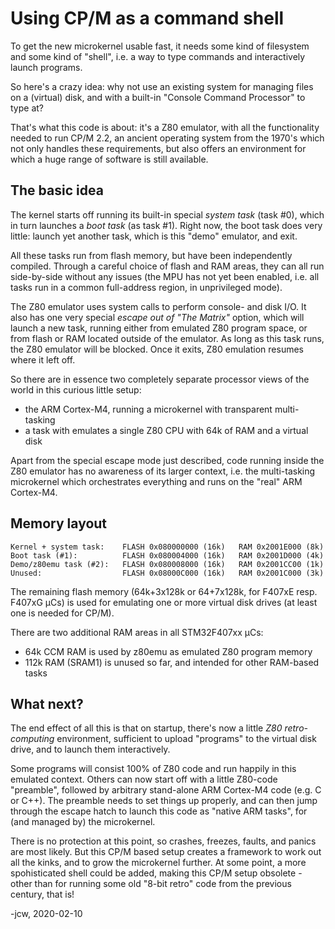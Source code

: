 # Using CP/M as a command shell

To get the new microkernel usable fast, it needs some kind of filesystem and
some kind of "shell", i.e. a way to type commands and interactively launch
programs.

So here's a crazy idea: why not use an existing system for managing files on a
(virtual) disk, and with a built-in "Console Command Processor" to type at?

That's what this code is about: it's a Z80 emulator, with all the functionality
needed to run CP/M 2.2, an ancient operating system from the 1970's which not
only handles these requirements, but also offers an environment for which a huge
range of software is still available.

## The basic idea

The kernel starts off running its built-in special _system task_ (task #0),
which in turn launches a _boot task_ (as task #1). Right now, the boot task does
very little: launch yet another task, which is this "demo" emulator, and exit.

All these tasks run from flash memory, but have been independently compiled.
Through a careful choice of flash and RAM areas, they can all run side-by-side
without any issues (the MPU has not yet been enabled, i.e. all tasks run in a
common full-address region, in unprivileged mode).

The Z80 emulator uses system calls to perform console- and disk I/O. It also has
one very special _escape out of "The Matrix"_ option, which will launch a new
task, running either from emulated Z80 program space, or from flash or RAM
located outside of the emulator. As long as this task runs, the Z80 emulator
will be blocked. Once it exits, Z80 emulation resumes where it left off.

So there are in essence two completely separate processor views of the world in
this curious little setup:

* the ARM Cortex-M4, running a microkernel with transparent multi-tasking
* a task with emulates a single Z80 CPU with 64k of RAM and a virtual disk

Apart from the special escape mode just described, code running inside the Z80
emulator has no awareness of its larger context, i.e. the multi-tasking
microkernel which orchestrates everything and runs on the "real" ARM Cortex-M4.

## Memory layout

```text
Kernel + system task:    FLASH 0x080000000 (16k)   RAM 0x2001E000 (8k)
Boot task (#1):          FLASH 0x080004000 (16k)   RAM 0x2001D000 (4k)
Demo/z80emu task (#2):   FLASH 0x080008000 (16k)   RAM 0x2001CC00 (1k)
Unused:                  FLASH 0x08000C000 (16k)   RAM 0x2001C000 (3k)
```

The remaining flash memory (64k+3x128k or 64+7x128k, for F407xE resp. F407xG
µCs) is used for emulating one or more virtual disk drives (at least one is
needed for CP/M).

There are two additional RAM areas in all STM32F407xx µCs:

* 64k CCM RAM is used by z80emu as emulated Z80 program memory
* 112k RAM (SRAM1) is unused so far, and intended for other RAM-based tasks

## What next?

The end effect of all this is that on startup, there's now a little _Z80
retro-computing_ environment, sufficient to upload "programs" to the virtual
disk drive, and to launch them interactively.

Some programs will consist 100% of Z80 code and run happily in this emulated
context.  Others can now start off with a little Z80-code "preamble", followed
by arbitrary stand-alone ARM Cortex-M4 code (e.g. C or C++). The preamble needs
to set things up properly, and can then jump through the escape hatch to launch
this code as "native ARM tasks", for (and managed by) the microkernel.

There is no protection at this point, so crashes, freezes, faults, and panics
are most likely. But this CP/M based setup creates a framework to work out all
the kinks, and to grow the microkernel further. At some point, a more
spohisticated shell could be added, making this CP/M setup obsolete - other than
for running some old "8-bit retro" code from the previous century, that is!

-jcw, 2020-02-10
